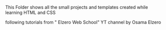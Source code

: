 This Folder shows all the small projects and templates created while learning HTML and CSS

following tutorials from " Elzero Web School" YT channel by Osama Elzero

